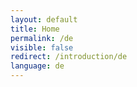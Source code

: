 ```yaml
---
layout: default
title: Home
permalink: /de
visible: false
redirect: /introduction/de
language: de
---
```


